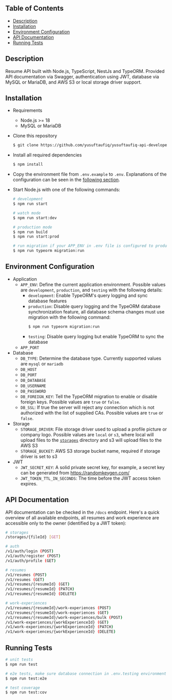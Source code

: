 ## Table of Contents
- [Description](#description)
- [Installation](#installation)
- [Environment Configuration](#environment-configuration)
- [API Documentation](#api-documentation)
- [Running Tests](#running-tests)

## Description
Resume API built with Node.js, TypeScript, NestJs and TypeORM. Provided API documentation via Swagger, authentication using JWT, database via MySQL or MariaDB, and AWS S3 or local storage driver support.

## Installation

- Requirements
  - Node.js >= 18
  - MySQL or MariaDB

- Clone this repository
  ```bash
  $ git clone https://github.com/yusuftaufiq/yusuftaufiq-api-developer-14Jun2023.git
  ```

- Install all required dependencies
  ```bash
  $ npm install
  ```

- Copy the environment file from `.env.example` to `.env`. Explanations of the configuration can be seen in the [following section](#environment-configuration).

- Start Node.js with one of the following commands:
  ```bash
  # development
  $ npm run start

  # watch mode
  $ npm run start:dev

  # production mode
  $ npm run build
  $ npm run start:prod

  # run migration if your APP_ENV in .env file is configured to production
  $ npm run typeorm migration:run
  ```

## Environment Configuration
- Application
  - `APP_ENV`: Define the current application environment. Possible values are `development`, `production`, and `testing` with the following details:
    - `development`: Enable TypeORM's query logging and sync database features
    - `production`: Disable query logging and the TypeORM database synchronization feature, all database schema changes must use migration with the following command:
      ```bash
      $ npm run typeorm migration:run
      ```
    - `testing`: Disable query logging but enable TypeORM to sync the database
  - `APP_PORT`
- Database
  - `DB_TYPE`: Determine the database type. Currently supported values are `mysql` or `mariadb`
  - `DB_HOST`
  - `DB_PORT`
  - `DB_DATABASE`
  - `DB_USERNAME`
  - `DB_PASSWORD`
  - `DB_FOREIGN_KEY`: Tell the TypeORM migration to enable or disable foreign keys. Possible values are `true` or `false`.
  - `DB_SSL`: If true the server will reject any connection which is not authorized with the list of supplied CAs. Possible values are `true` or `false`.
- Storage
  - `STORAGE_DRIVER`: File storage driver used to upload a profile picture or company logo. Possible values are `local` or `s3`, where local will upload files to the [`storages`](./storages/) directory and s3 will upload files to the AWS S3
  - `STORAGE_BUCKET`: AWS S3 storage bucket name, required if storage driver is set to s3
- JWT
  - `JWT_SECRET_KEY`: A solid private secret key, for example, a secret key can be generated from https://randomkeygen.com/
  - `JWT_TOKEN_TTL_IN_SECONDS`: The time before the JWT access token expires.

## API Documentation
API documentation can be checked in the `/docs` endpoint. Here's a quick overview of all available endpoints, all resumes and work experience are accessible only to the owner (identified by a JWT token):

```bash
# storages
/storages/{fileId} [GET]

# auth
/v1/auth/login (POST)
/v1/auth/register (POST)
/v1/auth/profile (GET)

# resumes
/v1/resumes (POST)
/v1/resumes (GET)
/v1/resumes/{resumeId} (GET)
/v1/resumes/{resumeId} (PATCH)
/v1/resumes/{resumeId} (DELETE)

# work-experiences
/v1/resumes/{resumeId}/work-experiences (POST)
/v1/resumes/{resumeId}/work-experiences (GET)
/v1/resumes/{resumeId}/work-experiences/bulk (POST)
/v1/work-experiences/{workExperienceId} (GET)
/v1/work-experiences/{workExperienceId} (PATCH)
/v1/work-experiences/{workExperienceId} (DELETE)
```

## Running Tests

```bash
# unit tests
$ npm run test

# e2e tests, make sure database connection in .env.testing environment is configured
$ npm run test:e2e

# test coverage
$ npm run test:cov
```

